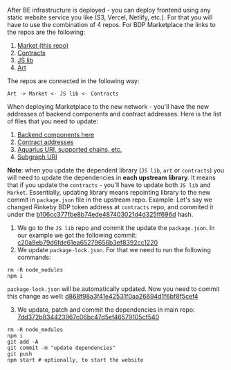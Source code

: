 After BE infrastructure is deployed - you can deploy frontend using any static website service you like (S3, Vercel, Netlify, etc.). 
For that you will have to use the combination of 4 repos. For BDP Marketplace the links to the repos are the following:
1. [Market (this repo)](https://github.com/bigdataprotocol/market)
2. [Contracts](https://github.com/compositedev/contracts)
3. [JS lib](https://github.com/compositedev/bdp.js)
4. [Art](https://github.com/compositedev/art)

The repos are connected in the following way:
```
Art -> Market <- JS lib <- Contracts
```

When deploying Marketplace to the new network - you'll have the new addresses of backend components and contract addresses. Here is the list of files that you need to update:
1. [Backend components here](https://github.com/compositedev/bdp.js/blob/v3/src/utils/ConfigHelper.ts)
2. [Contract addresses](https://github.com/compositedev/contracts/blob/main/artifacts/address.json)
3. [Aquarius URI, supported chains, etc.](https://github.com/bigdataprotocol/market/blob/v3/app.config.js)
4. [Subgraph URI](https://github.com/bigdataprotocol/market/blob/v3/apollo.config.js)

**Note**: when you update the dependent library (`JS lib`, `art` or `contracts`) you will need to update the dependencies in **each upstream library**.
It means that if you update the `contracts` - you'll have to update both `JS lib` and `Market`. 
Essentially, updating library means repointing library to the new commit in `package.json` file in the upstream repo.
Example:
Let's say we changed Rinkeby BDP token address at `contracts` repo, and commited it under the [b106cc377fbe8b74ede487403021d4d325ff696d](https://github.com/compositedev/contracts/commit/b106cc377fbe8b74ede487403021d4d325ff696d) hash.
1. We go to the `JS lib` repo and commit the update the `package.json`. In our example we got the following commit: [c20a9eb79d6fde61ea65279656b3ef8392cc1220](https://github.com/compositedev/bdp.js/commit/c20a9eb79d6fde61ea65279656b3ef8392cc1220)
2. We update `package-lock.json`. For that we need to run the following commands:
```
rm -R node_modules
npm i
```
`package-lock.json` will be automatically updated. Now you need to commit this change as well: [d868f98a3f41e42531f0aa26694d1f6bf8f5cef4](https://github.com/compositedev/bdp.js/commit/d868f98a3f41e42531f0aa26694d1f6bf8f5cef4)

3. We update, patch and commit the dependencies in main repo: [7dd372b834423967c06bc47d5ef46579105cf540](https://github.com/bigdataprotocol/market/commit/7dd372b834423967c06bc47d5ef46579105cf540)
```
rm -R node_modules
npm i
git add -A
git commit -m "update dependencies"
git push
npm start # optionally, to start the website
```
